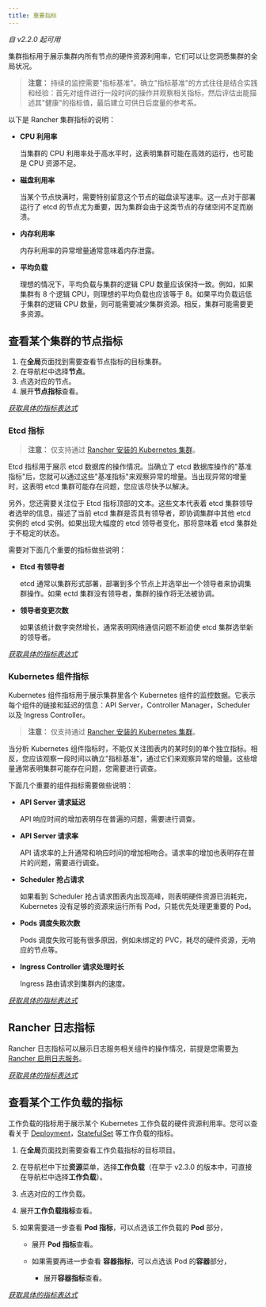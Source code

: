 ```yaml
---
title: 重要指标
---
```


_自 v2.2.0 起可用_

集群指标用于展示集群内所有节点的硬件资源利用率，它们可以让您洞悉集群的全局状况。

> **注意：** 持续的监控需要"指标基准"。确立"指标基准"的方式往往是结合实践和经验：首先对组件进行一段时间的操作并观察相关指标，然后评估出能描述其"健康"的指标值，最后建立可供日后度量的参考系。

以下是 Rancher 集群指标的说明：

- **CPU 利用率**

  当集群的 CPU 利用率处于高水平时，这表明集群可能在高效的运行，也可能是 CPU 资源不足。

- **磁盘利用率**

  当某个节点快满时，需要特别留意这个节点的磁盘读写速率。这一点对于部署运行了 etcd 的节点尤为重要，因为集群会由于这类节点的存储空间不足而崩溃。

- **内存利用率**

  内存利用率的异常增量通常意味着内存泄露。

- **平均负载**

  理想的情况下，平均负载与集群的逻辑 CPU 数量应该保持一致。例如，如果集群有 8 个逻辑 CPU，则理想的平均负载也应该等于 8。如果平均负载远低于集群的逻辑 CPU 数量，则可能需要减少集群资源。相反，集群可能需要更多资源。

## 查看某个集群的节点指标

1. 在**全局**页面找到需要查看节点指标的目标集群。
1. 在导航栏中选择**节点**。
1. 点选对应的节点。
1. 展开**节点指标**查看。

[_获取具体的指标表达式_](/docs/cluster-admin/tools/monitoring/expression/_index)

### Etcd 指标

> **注意：** 仅支持通过 [Rancher 安装的 Kubernetes 集群](/docs/rancher2/cluster-provisioning/rke-clusters/_index)。

Etcd 指标用于展示 etcd 数据库的操作情况。当确立了 etcd 数据库操作的"基准指标"后，您就可以通过这些"基准指标"来观察异常的增量。当出现异常的增量时，这表明 etcd 集群可能存在问题，您应该尽快予以解决。

另外，您还需要关注位于 Etcd 指标顶部的文本。这些文本代表着 etcd 集群领导者选举的信息，描述了当前 etcd 集群是否具有领导者，即协调集群中其他 etcd 实例的 etcd 实例。如果出现大幅度的 etcd 领导者变化，那将意味着 etcd 集群处于不稳定的状态。

需要对下面几个重要的指标做些说明：

- **Etcd 有领导者**

  etcd 通常以集群形式部署，部署到多个节点上并选举出一个领导者来协调集群操作。如果 ectd 集群没有领导者，集群的操作将无法被协调。

- **领导者变更次数**

  如果该统计数字突然增长，通常表明网络通信问题不断迫使 etcd 集群选举新的领导者。

[_获取具体的指标表达式_](/docs/rancher2/cluster-admin/tools/monitoring/expression/_index)

### Kubernetes 组件指标

Kubernetes 组件指标用于展示集群里各个 Kubernetes 组件的监控数据。它表示每个组件的链接和延迟的信息：API Server，Controller Manager，Scheduler 以及 Ingress Controller。

> **注意：** 仅支持通过 [Rancher 安装的 Kubernetes 集群](/docs/rancher2/cluster-provisioning/rke-clusters/_index)。

当分析 Kubernetes 组件指标时，不能仅关注图表内的某时刻的单个独立指标。相反，您应该观察一段时间以确立"指标基准"，通过它们来观察异常的增量。这些增量通常表明集群可能存在问题，您需要进行调查。

下面几个重要的组件指标需要做些说明：

- **API Server 请求延迟**

  API 响应时间的增加表明存在普遍的问题，需要进行调查。

- **API Server 请求率**

  API 请求率的上升通常和响应时间的增加相吻合。请求率的增加也表明存在普片的问题，需要进行调查。

- **Scheduler 抢占请求**

  如果看到 Scheduler 抢占请求图表内出现高峰，则表明硬件资源已消耗完，Kubernetes 没有足够的资源来运行所有 Pod，只能优先处理更重要的 Pod。

- **Pods 调度失败次数**

  Pods 调度失败可能有很多原因，例如未绑定的 PVC，耗尽的硬件资源，无响应的节点等。

- **Ingress Controller 请求处理时长**

  Ingress 路由请求到集群内的速度。

[_获取具体的指标表达式_](/docs/rancher2/cluster-admin/tools/monitoring/expression/_index)

## Rancher 日志指标

Rancher 日志指标可以展示日志服务相关组件的操作情况，前提是您需要[为 Rancher 启用日志服务](/docs/rancher2/cluster-admin/tools/logging/_index)。

[_获取具体的指标表达式_](/docs/rancher2/cluster-admin/tools/monitoring/expression/_index)

## 查看某个工作负载的指标

工作负载的指标用于展示某个 Kubernetes 工作负载的硬件资源利用率。您可以查看关于 [Deployment](https://kubernetes.io/docs/concepts/workloads/controllers/deployment/)，[StatefulSet](https://kubernetes.io/docs/concepts/workloads/controllers/statefulset/) 等工作负载的指标。

1. 在**全局**页面找到需要查看工作负载指标的目标项目。

1. 在导航栏中下拉**资源**菜单，选择**工作负载**（在早于 v2.3.0 的版本中，可直接在导航栏中选择**工作负载**）。

1. 点选对应的工作负载。

1. 展开**工作负载指标**查看。

1. 如果需要进一步查看 **Pod 指标**，可以点选该工作负载的 **Pod** 部分，

   - 展开 **Pod 指标**查看。

   - 如果需要再进一步查看 **容器指标**，可以点选该 Pod 的**容器**部分，
     - 展开**容器指标**查看。

[_获取具体的指标表达式_](/docs/rancher2/cluster-admin/tools/monitoring/expression/_index)
